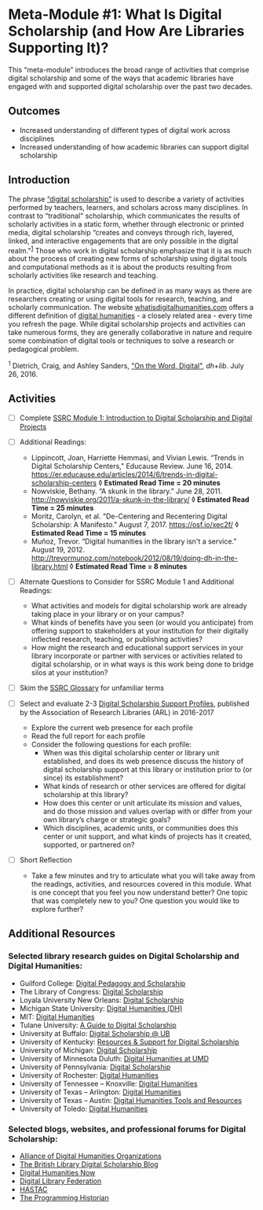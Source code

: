 # Meta-Module #1: What Is Digital Scholarship (and How Are Libraries Supporting It)?

This “meta-module” introduces the broad range of activities that comprise digital scholarship and some of the ways that academic libraries have engaged with and supported digital scholarship over the past two decades. 

## Outcomes

* Increased understanding of different types of digital work across disciplines
* Increased understanding of how academic libraries can support digital scholarship

## Introduction

The phrase [“digital scholarship”](https://en.wikipedia.org/wiki/Digital_scholarship) is used to describe a variety of activities performed by teachers, learners, and scholars across many disciplines. In contrast to “traditional” scholarship, which communicates the results of scholarly activities in a static form, whether through electronic or printed media, digital scholarship “creates and conveys through rich, layered, linked, and interactive engagements that are only possible in the digital realm.”<sup>[1](#note1)</sup> Those who work in digital scholarship emphasize that it is as much about the process of creating new forms of scholarship using digital tools and computational methods as it is about the products resulting from scholarly activities like research and teaching.

In practice, digital scholarship can be defined in as many ways as there are researchers creating or using digital tools for research, teaching, and scholarly communication. The website [whatisdigitalhumanities.com](https://www.whatisdigitalhumanities.com/) offers a different definition of [digital humanities](https://en.wikipedia.org/wiki/Digital_humanities) - a closely related area - every time you refresh the page. While digital scholarship projects and activities can take numerous forms, they are generally collaborative in nature and require some combination of digital tools or techniques to solve a research or pedagogical problem. 

<sup><a name="note1">1</a></sup> Dietrich, Craig, and Ashley Sanders, ["On the Word, Digital"](https://acrl.ala.org/dh/2016/07/29/on-the-word-digital/), *dh+lib*. July 26, 2016.

## Activities

- [ ] Complete [SSRC Module 1: Introduction to Digital Scholarship and Digital Projects](https://labs.ssrc.org/dds/articles/1-introduction-to-digital-scholarship-and-digital-projects/)

- [ ] Additional Readings:
	* Lippincott, Joan, Harriette Hemmasi, and Vivian Lewis. “Trends in Digital Scholarship Centers,” Educause Review. June 16, 2014. https://er.educause.edu/articles/2014/6/trends-in-digital-scholarship-centers  ◊  **Estimated Read Time = 20 minutes**
	* Nowviskie, Bethany. “A skunk in the library.” June 28, 2011. http://nowviskie.org/2011/a-skunk-in-the-library/  ◊  **Estimated Read Time = 25 minutes**
	* Moritz, Carolyn, et al. "De-Centering and Recentering Digital Scholarship: A Manifesto."  August 7, 2017. https://osf.io/xec2f/  ◊  **Estimated Read Time = 15 minutes**
	* Muñoz, Trevor. “Digital humanities in the library isn't a service.” August 19, 2012. http://trevormunoz.com/notebook/2012/08/19/doing-dh-in-the-library.html  ◊  **Estimated Read Time = 8 minutes**

- [ ] Alternate Questions to Consider for SSRC Module 1 and Additional Readings:
	* What activities and models for digital scholarship work are already taking place in your library or on your campus? 
	* What kinds of benefits have you seen (or would you anticipate) from offering support to stakeholders at your institution for their digitally inflected research, teaching, or publishing activities?
	* How might the research and educational support services in your library incorporate or partner with services or activities related to digital scholarship, or in what ways is this work being done to bridge silos at your institution? 

- [ ] Skim the [SSRC Glossary](https://labs.ssrc.org/dds/articles/glossary/) for unfamiliar terms

- [ ] Select and evaluate 2-3 [Digital Scholarship Support Profiles](https://www.arl.org/focus-areas/scholarly-communication/digital-scholarship/digital-scholarship-support), published by the Association of Research Libraries (ARL) in 2016-2017
	* Explore the current web presence for each profile
	* Read the full report for each profile
	* Consider the following questions for each profile: 
		* When was this digital scholarship center or library unit established, and does its web presence discuss the history of digital scholarship support at this library or institution prior to (or since) its establishment? 
		* What kinds of research or other services are offered for digital scholarship at this library? 
		* How does this center or unit articulate its mission and values, and do those mission and values overlap with or differ from your own library’s charge or strategic goals?
		* Which disciplines, academic units, or communities does this center or unit support, and what kinds of projects has it created, supported, or partnered on?

- [ ] Short Reflection
	* Take a few minutes and try to articulate what you will take away from the readings, activities, and resources covered in this module. What is one concept that you feel you now understand better? One topic that was completely new to you? One question you would like to explore further? 

## Additional Resources

### Selected library research guides on Digital Scholarship and Digital Humanities:

* Guilford College: [Digital Pedagogy and Scholarship](https://library.guilford.edu/digscholarship/home)
* The Library of Congress: [Digital Scholarship](https://labs.loc.gov/experiments/digital-scholarship/)
* Loyala University New Orleans: [Digital Scholarship](http://researchguides.loyno.edu/digitalscholarship)
* Michigan State University: [Digital Humanities (DH)](https://libguides.lib.msu.edu/dh)
* MIT: [Digital Humanities](https://libguides.mit.edu/digitalhumanities)
* Tulane University: [A Guide to Digital Scholarship](https://libguides.tulane.edu/dh)
* University at Buffalo: [Digital Scholarship @ UB](https://research.lib.buffalo.edu/digital-scholarship/home)
* University of Kentucky: [Resources & Support for Digital Scholarship](https://libguides.uky.edu/digital-humanities)
* University of Michigan: [Digital Scholarship](https://guides.lib.umich.edu/digitalscholarship)
* University of Minnesota Duluth: [Digital Humanities at UMD](http://libguides.d.umn.edu/DH)
* University of Pennsylvania: [Digital Scholarship](https://guides.library.upenn.edu/digital-scholarship)
* University of Rochester: [Digital Humanities](https://libguides.lib.rochester.edu/dh)
* University of Tennessee – Knoxville: [Digital Humanities](https://libguides.utk.edu/dh)
* University of Texas – Arlington: [Digital Humanities](https://libguides.uta.edu/digitalhumanities/home)
* University of Texas – Austin: [Digital Humanities Tools and Resources](https://guides.lib.utexas.edu/digitalhumanities)
* University of Toledo: [Digital Humanities](http://libguides.utoledo.edu/digitalhumanities)

### Selected blogs, websites, and professional forums for Digital Scholarship:

* [Alliance of Digital Humanities Organizations](http://adho.org/)
* [The British Library Digital Scholarship Blog](https://blogs.bl.uk/digital-scholarship/)
* [Digital Humanities Now](http://digitalhumanitiesnow.org/)
* [Digital Library Federation](https://diglib.org/)
* [HASTAC](https://www.hastac.org/)
* [The Programming Historian](https://programminghistorian.org/)
